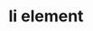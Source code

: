 ---
{
  "title": "li element",
  "description": "",
  "category": "html",
  "keywords": [
    "li element"
  ],
  "last_test_date": "2020-09-21",
  "test_results_url": "https://a11ysupport.io/tech/html/li_element",
  "test_url": "https://a11ysupport.io/tech/html/li_element",
  "stats": {
    "dragon_win": {
      "chrome": {
        "76": "na"
      }
    },
    "jaws": {
      "chrome": {
        "92": "y"
      },
      "edge": {
        "92": "y"
      },
      "ie": {
        "11": "y"
      },
      "firefox": {
        "69": "y"
      }
    },
    "narrator": {
      "edge": {
        "44": "a"
      }
    },
    "nvda": {
      "chrome": {
        "92": "y"
      },
      "edge": {
        "92": "y"
      },
      "firefox": {
        "69": "y"
      }
    },
    "orca": {
      "firefox": {
        "69": "y"
      }
    },
    "talkback": {
      "and_chr": {
        "76": "y"
      }
    },
    "vo_ios": {
      "ios_saf": {
        "12.4.1": "a"
      }
    },
    "vo_macos": {
      "safari": {
        "12.1.2": "a"
      }
    }
  },
  "links": {
    "WHATWG HTML spec for the li element": "https://html.spec.whatwg.org/multipage/grouping-content.html#the-li-element",
    "HTML AAM for the li element": "https://w3c.github.io/html-aam/#el-li"
  }
}
---